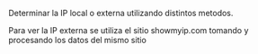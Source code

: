 Determinar la IP local o externa utilizando distintos metodos. 

Para ver la IP externa se utiliza el sitio showmyip.com tomando y procesando los datos del mismo sitio
